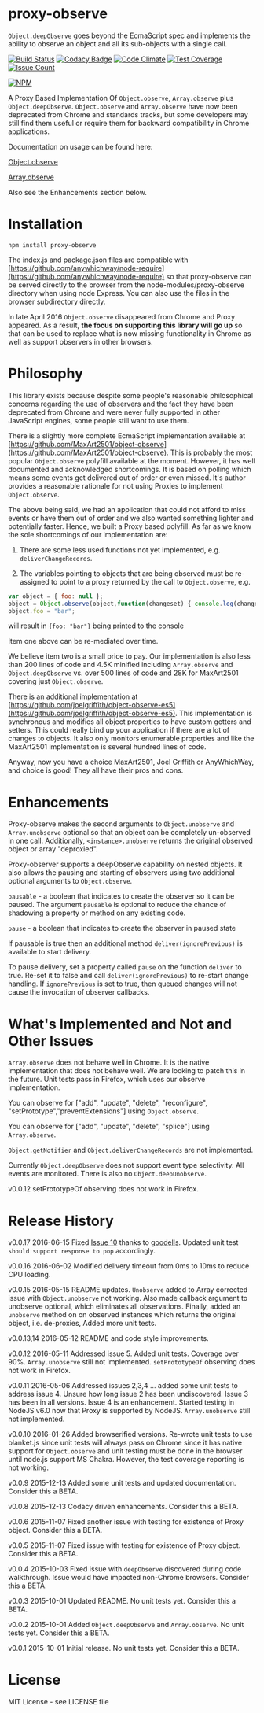 # proxy-observe

```Object.deepObserve``` goes beyond the EcmaScript spec and implements the ability to observe an object and all its sub-objects with a single call.

[![Build Status](https://travis-ci.org/anywhichway/jovial.svg)](https://travis-ci.org/anywhichway/proxy-observe)
[![Codacy Badge](https://api.codacy.com/project/badge/grade/708886d433ad4de589c516fa8fed73e9)](https://www.codacy.com/app/syblackwell/proxy-observe)
[![Code Climate](https://codeclimate.com/github/anywhichway/proxy-observe/badges/gpa.svg)](https://codeclimate.com/github/anywhichway/proxy-observe)
[![Test Coverage](https://codeclimate.com/github/anywhichway/jovial/badges/coverage.svg)](https://codeclimate.com/github/anywhichway/proxy-observe/coverage)
[![Issue Count](https://codeclimate.com/github/anywhichway/proxy-observe/badges/issue_count.svg)](https://codeclimate.com/github/anywhichway/proxy-observe)

[![NPM](https://nodei.co/npm/proxy-observe.png?downloads=true&downloadRank=true&stars=true)](https://nodei.co/npm/proxy-observe/)

A Proxy Based Implementation Of ```Object.observe```, ```Array.observe``` plus ```Object.deepObserve```. ```Object.observe``` and ```Array.observe``` have now been deprecated from Chrome and standards tracks, but some developers may still find them useful or require them for backward compatibility in Chrome applications.

Documentation on usage can be found here:

[Object.observe](https://developer.mozilla.org/en-US/docs/Web/JavaScript/Reference/Global_Objects/Object/observe)

[Array.observe](https://developer.mozilla.org/en-US/docs/Web/JavaScript/Reference/Global_Objects/Array/observe)

Also see the Enhancements section below.

# Installation

```npm install proxy-observe```

The index.js and package.json files are compatible with [https://github.com/anywhichway/node-require](https://github.com/anywhichway/node-require) so that proxy-observe can be served directly to the browser from the node-modules/proxy-observe directory when using node Express. You can also use the files in the browser subdirectory directly.

In late April 2016 ```Object.observe``` disappeared from Chrome and Proxy appeared. As a result, **the focus on supporting this library will go up** so that can be used to replace what is now missing functionality in Chrome as well as support observers in other browsers.

# Philosophy

This library exists because despite some people's reasonable philosophical concerns regarding the use of observers and the fact they have been deprecated from Chrome and were never fully supported in other JavaScript engines, some people still want to use them.

There is a slightly more complete EcmaScript implementation available at [https://github.com/MaxArt2501/object-observe](https://github.com/MaxArt2501/object-observe). This is probably the most popular ```Object.observe``` polyfill available at the moment. However, it has well documented and acknowledged shortcomings. It is based on polling which means some events get delivered out of order or even missed. It's author provides a reasonable rationale for not using Proxies to implement ```Object.observe```.

The above being said, we had an application that could not afford to miss events or have them out of order and we also wanted something lighter and potentially faster. Hence, we built a Proxy based polyfill. As far as we know the sole shortcomings of our implementation are:

1. There are some less used functions not yet implemented, e.g. ```deliverChangeRecords```.

2. The variables pointing to objects that are being observed must be re-assigned to point to a proxy returned by the call to ```Object.observe```, e.g.

```javascript
var object = { foo: null };
object = Object.observe(object,function(changeset) { console.log(changeset));
object.foo = "bar";
```

will result in ```{foo: "bar"}``` being printed to the console

Item one above can be re-mediated over time.

We believe item two is a small price to pay. Our implementation is also less than 200 lines of code and 4.5K minified including ```Array.observe``` and ```Object.deepObserve``` vs. over 500 lines of code and 28K for MaxArt2501 covering just ```Object.observe```.

There is an additional implementation at [https://github.com/joelgriffith/object-observe-es5](https://github.com/joelgriffith/object-observe-es5). This implementation is synchronous and modifies all object properties to have custom getters and setters. This could really bind up your application if there are a lot of changes to objects. It also only monitors enumerable properties and like the MaxArt2501 implementation is several hundred lines of code.

Anyway, now you have a choice MaxArt2501, Joel Griffith or AnyWhichWay, and choice is good! They all have their pros and cons.

# Enhancements

Proxy-observe makes the second arguments to ```Object.unobserve``` and  ```Array.unobserve``` optional so that an object can be completely un-observed in one call. Additionally, ```<instance>.unobserve``` returns the original observed object or array "deproxied".


Proxy-observer supports a deepObserve capability on nested objects. It also allows the pausing and starting of observers using two additional optional arguments to ```Object.observe```.

```pausable``` - a boolean that indicates to create the observer so it can be paused. The argument ```pausable``` is optional to reduce the chance of shadowing a property or method on any existing code.

```pause``` - a boolean that indicates to create the observer in paused state

If pausable is true then an additional method ```deliver(ignorePrevious)``` is available to start delivery.

To pause delivery, set a property called ```pause``` on the function ```deliver``` to true. Re-set it to false and call ```deliver(ignorePrevious)``` to re-start change handling. If ```ignorePrevious``` is set to true, then queued changes will not cause the invocation of observer callbacks.


# What's Implemented and Not and Other Issues

```Array.observe``` does not behave well in Chrome. It is the native implementation that does not behave well. We are looking to patch this in the future. Unit tests pass in Firefox, which uses our observe implementation.

You can observe for ["add", "update", "delete", "reconfigure", "setPrototype","preventExtensions"] using ```Object.observe```.

You can observe for ["add", "update", "delete", "splice"] using ```Array.observe```.

```Object.getNotifier``` and ```Object.deliverChangeRecords``` are not implemented.

Currently ```Object.deepObserve``` does not support event type selectivity. All events are monitored. There is also no ```Object.deepUnobserve```.

v0.0.12 setPrototypeOf observing does not work in Firefox.

# Release History

v0.0.17 2016-06-15 Fixed [Issue 10](https://github.com/anywhichway/proxy-observe/issues/10#issue-159794843) thanks to [goodells](https://github.com/goodells). Updated unit test `should support response to pop` accordingly.

v0.0.16 2016-06-02 Modified delivery timeout from 0ms to 10ms to reduce CPU loading.

v0.0.15 2016-05-15 README updates. ```Unobserve``` added to Array corrected issue with ```Object.unobserve``` not working. Also made callback argument to unobserve optional, which eliminates all observations. Finally, added an ```unobserve``` method on on observed instances which returns the original object, i.e. de-proxies, Added more unit tests.

v0.0.13,14 2016-05-12 README and code style improvements.

v0.0.12 2016-05-11 Addressed issue 5. Added unit tests. Coverage over 90%. ```Array.unobserve``` still not implemented. ```setPrototypeOf``` observing does not work in Firefox.

v0.0.11 2016-05-06 Addressed issues 2,3,4 ... added some unit tests to address issue 4. Unsure how long issue 2 has been undiscovered. Issue 3 has been in all versions. Issue 4 is an enhancement. Started testing in NodeJS v6.0 now that Proxy is supported by NodeJS. ```Array.unobserve``` still not implemented.

v0.0.10 2016-01-26 Added browserified versions. Re-wrote unit tests to use blanket.js since unit tests will always pass on Chrome since it has native support for ```Object.observe``` and unit testing must be done in the browser until node.js support MS Chakra. However, the test coverage reporting is not working.

v0.0.9 2015-12-13 Added some unit tests and updated documentation. Consider this a BETA.

v0.0.8 2015-12-13 Codacy driven enhancements. Consider this a BETA.

v0.0.6 2015-11-07 Fixed another issue with testing for existence of Proxy object. Consider this a BETA.

v0.0.5 2015-11-07 Fixed issue with testing for existence of Proxy object. Consider this a BETA.

v0.0.4 2015-10-03 Fixed issue with ```deepObserve``` discovered during code walkthrough. Issue would have impacted non-Chrome browsers. Consider this a BETA.

v0.0.3 2015-10-01 Updated README. No unit tests yet. Consider this a BETA.

v0.0.2 2015-10-01 Added ```Object.deepObserve``` and ```Array.observe```. No unit tests yet. Consider this a BETA.

v0.0.1 2015-10-01 Initial release. No unit tests yet. Consider this a BETA.


# License

MIT License - see LICENSE file
